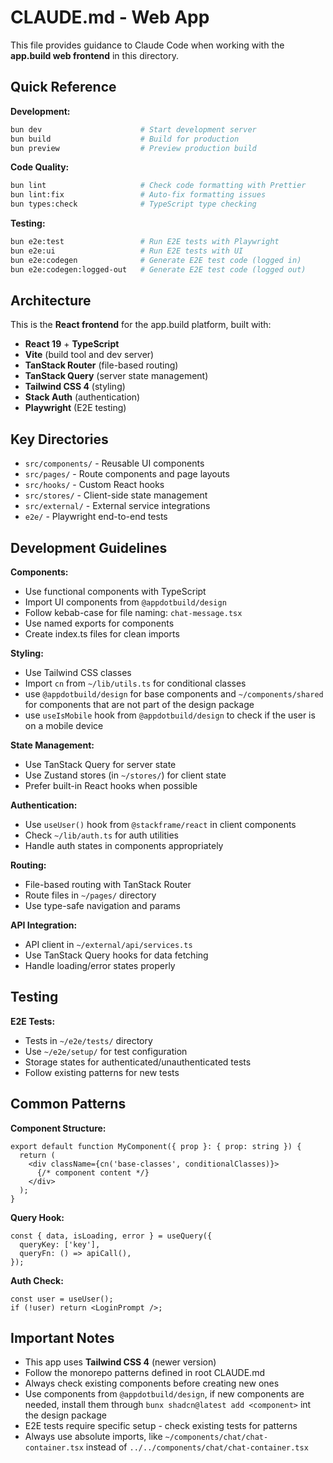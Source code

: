 # CLAUDE.md - Web App

This file provides guidance to Claude Code when working with the **app.build web frontend** in this directory.

## Quick Reference

**Development:**

```bash
bun dev                      # Start development server
bun build                    # Build for production
bun preview                  # Preview production build
```

**Code Quality:**

```bash
bun lint                     # Check code formatting with Prettier
bun lint:fix                 # Auto-fix formatting issues
bun types:check              # TypeScript type checking
```

**Testing:**

```bash
bun e2e:test                 # Run E2E tests with Playwright
bun e2e:ui                   # Run E2E tests with UI
bun e2e:codegen              # Generate E2E test code (logged in)
bun e2e:codegen:logged-out   # Generate E2E test code (logged out)
```

## Architecture

This is the **React frontend** for the app.build platform, built with:

- **React 19** + **TypeScript**
- **Vite** (build tool and dev server)
- **TanStack Router** (file-based routing)
- **TanStack Query** (server state management)
- **Tailwind CSS 4** (styling)
- **Stack Auth** (authentication)
- **Playwright** (E2E testing)

## Key Directories

- `src/components/` - Reusable UI components
- `src/pages/` - Route components and page layouts
- `src/hooks/` - Custom React hooks
- `src/stores/` - Client-side state management
- `src/external/` - External service integrations
- `e2e/` - Playwright end-to-end tests

## Development Guidelines

**Components:**

- Use functional components with TypeScript
- Import UI components from `@appdotbuild/design`
- Follow kebab-case for file naming: `chat-message.tsx`
- Use named exports for components
- Create index.ts files for clean imports

**Styling:**

- Use Tailwind CSS classes
- Import `cn` from `~/lib/utils.ts` for conditional classes
- use `@appdotbuild/design` for base components and `~/components/shared` for components that are not part of the design package
- use `useIsMobile` hook from `@appdotbuild/design` to check if the user is on a mobile device

**State Management:**

- Use TanStack Query for server state
- Use Zustand stores (in `~/stores/`) for client state
- Prefer built-in React hooks when possible

**Authentication:**

- Use `useUser()` hook from `@stackframe/react` in client components
- Check `~/lib/auth.ts` for auth utilities
- Handle auth states in components appropriately

**Routing:**

- File-based routing with TanStack Router
- Route files in `~/pages/` directory
- Use type-safe navigation and params

**API Integration:**

- API client in `~/external/api/services.ts`
- Use TanStack Query hooks for data fetching
- Handle loading/error states properly

## Testing

**E2E Tests:**

- Tests in `~/e2e/tests/` directory
- Use `~/e2e/setup/` for test configuration
- Storage states for authenticated/unauthenticated tests
- Follow existing patterns for new tests

## Common Patterns

**Component Structure:**

```tsx
export default function MyComponent({ prop }: { prop: string }) {
  return (
    <div className={cn('base-classes', conditionalClasses)}>
      {/* component content */}
    </div>
  );
}
```

**Query Hook:**

```tsx
const { data, isLoading, error } = useQuery({
  queryKey: ['key'],
  queryFn: () => apiCall(),
});
```

**Auth Check:**

```tsx
const user = useUser();
if (!user) return <LoginPrompt />;
```

## Important Notes

- This app uses **Tailwind CSS 4** (newer version)
- Follow the monorepo patterns defined in root CLAUDE.md
- Always check existing components before creating new ones
- Use components from `@appdotbuild/design`, if new components are needed, install them through `bunx shadcn@latest add <component>` int the design package
- E2E tests require specific setup - check existing tests for patterns
- Always use absolute imports, like `~/components/chat/chat-container.tsx` instead of `../../components/chat/chat-container.tsx`
